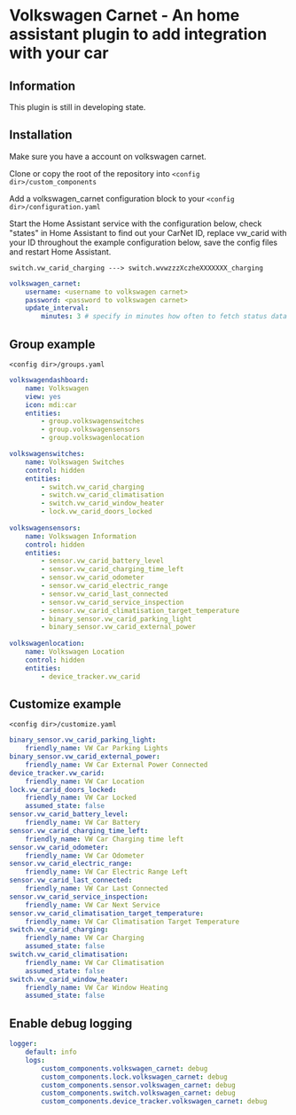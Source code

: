 Volkswagen Carnet - An home assistant plugin to add integration with your car
============================================================
Information
------------
This plugin is still in developing state.

Installation
------------

Make sure you have a account on volkswagen carnet.

Clone or copy the root of the repository into `<config dir>/custom_components`

Add a volkswagen_carnet configuration block to your `<config dir>/configuration.yaml`

Start the Home Assistant service with the configuration below, check "states" in Home Assistant to find out your CarNet ID, replace vw_carid with your ID throughout the example configuration below, save the config files and restart Home Assistant.

```switch.vw_carid_charging ---> switch.wvwzzzXczheXXXXXXX_charging```


```yaml
volkswagen_carnet:
    username: <username to volkswagen carnet>
    password: <password to volkswagen carnet>
    update_interval: 
        minutes: 3 # specify in minutes how often to fetch status data from carnet (optional, default 3 min, minimum 2 min)
```

Group example
------------
`<config dir>/groups.yaml`
```yaml
volkswagendashboard:
    name: Volkswagen
    view: yes
    icon: mdi:car
    entities:
        - group.volkswagenswitches
        - group.volkswagensensors
        - group.volkswagenlocation

volkswagenswitches:
    name: Volkswagen Switches
    control: hidden
    entities:
        - switch.vw_carid_charging
        - switch.vw_carid_climatisation
        - switch.vw_carid_window_heater
        - lock.vw_carid_doors_locked
  
volkswagensensors:
    name: Volkswagen Information
    control: hidden
    entities:
        - sensor.vw_carid_battery_level
        - sensor.vw_carid_charging_time_left
        - sensor.vw_carid_odometer
        - sensor.vw_carid_electric_range
        - sensor.vw_carid_last_connected
        - sensor.vw_carid_service_inspection
        - sensor.vw_carid_climatisation_target_temperature
        - binary_sensor.vw_carid_parking_light
        - binary_sensor.vw_carid_external_power
        
volkswagenlocation:
    name: Volkswagen Location
    control: hidden
    entities:
        - device_tracker.vw_carid
```

Customize example
------------
`<config dir>/customize.yaml`
```yaml
binary_sensor.vw_carid_parking_light:
    friendly_name: VW Car Parking Lights
binary_sensor.vw_carid_external_power:
    friendly_name: VW Car External Power Connected
device_tracker.vw_carid:
    friendly_name: VW Car Location
lock.vw_carid_doors_locked:
    friendly_name: VW Car Locked
    assumed_state: false
sensor.vw_carid_battery_level:
    friendly_name: VW Car Battery
sensor.vw_carid_charging_time_left:
    friendly_name: VW Car Charging time left
sensor.vw_carid_odometer:
    friendly_name: VW Car Odometer
sensor.vw_carid_electric_range:
    friendly_name: VW Car Electric Range Left
sensor.vw_carid_last_connected:
    friendly_name: VW Car Last Connected
sensor.vw_carid_service_inspection:
    friendly_name: VW Car Next Service
sensor.vw_carid_climatisation_target_temperature:
    friendly_name: VW Car Climatisation Target Temperature
switch.vw_carid_charging:
    friendly_name: VW Car Charging
    assumed_state: false
switch.vw_carid_climatisation:
    friendly_name: VW Car Climatisation
    assumed_state: false
switch.vw_carid_window_heater:
    friendly_name: VW Car Window Heating
    assumed_state: false
```

Enable debug logging
------------
```yaml
logger:
    default: info
    logs:
        custom_components.volkswagen_carnet: debug
        custom_components.lock.volkswagen_carnet: debug
        custom_components.sensor.volkswagen_carnet: debug
        custom_components.switch.volkswagen_carnet: debug
        custom_components.device_tracker.volkswagen_carnet: debug
 ```
